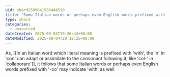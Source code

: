 ```yaml
---
uid: shard2509041936444510
title: "Some Italian words or perhaps even English words prefixed with 'co-' may indicate 'with' as well"
type: shard
categories:
  - unsourced
dateCreated: 2025-09-04T19:36:44+08:00
dateModified: 2025-09-04T20:12:25+08:00
---
```

As, [[In an Italian word which literal meaning is prefixed with 'with', the 'n' in 'con' can adapt or assimilate to the consonant following it, like 'col-' in 'collaborare']], it follows that some Italian words or perhaps even English words prefixed with '-co' may indicate 'with' as well